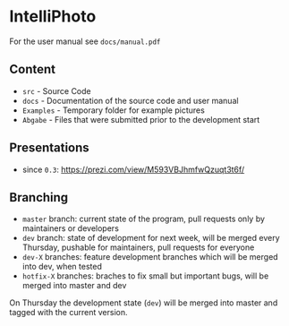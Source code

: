 # IntelliPhoto

For the user manual see `docs/manual.pdf`

## Content

- `src` - Source Code
- `docs` - Documentation of the source code and user manual
- `Examples` - Temporary folder for example pictures
- `Abgabe` - Files that were submitted prior to the development start

## Presentations

- since `0.3`: https://prezi.com/view/M593VBJhmfwQzuqt3t6f/

## Branching

- `master` branch: current state of the program, pull requests only by maintainers or developers
- `dev` branch: state of development for next week, will be merged every Thursday, pushable for maintainers, pull requests for everyone
- `dev-X` branches: feature development branches which will be merged into dev, when tested
- `hotfix-X` branches: braches to fix small but important bugs, will be merged into master and dev

On Thursday the development state (`dev`) will be merged into master and tagged with the current version.
